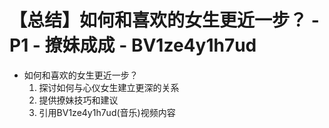 # 【总结】如何和喜欢的女生更近一步？ - P1 - 撩妹成成 - BV1ze4y1h7ud

-   如何和喜欢的女生更近一步？
    1.  探讨如何与心仪女生建立更深的关系
    2.  提供撩妹技巧和建议
    3.  引用BV1ze4y1h7ud(音乐)视频内容